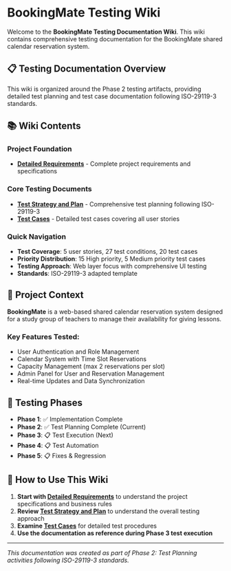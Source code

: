# BookingMate Testing Wiki

Welcome to the **BookingMate Testing Documentation Wiki**. This wiki contains comprehensive testing documentation for the BookingMate shared calendar reservation system.

## 📋 Testing Documentation Overview

This wiki is organized around the Phase 2 testing artifacts, providing detailed test planning and test case documentation following ISO-29119-3 standards.

## 📚 Wiki Contents

### Project Foundation
- **[Detailed Requirements](DetailedRequirements)** - Complete project requirements and specifications

### Core Testing Documents
- **[Test Strategy and Plan](TestStrategyAndPlan)** - Comprehensive test planning following ISO-29119-3
- **[Test Cases](TestCases)** - Detailed test cases covering all user stories

### Quick Navigation
- **Test Coverage**: 5 user stories, 27 test conditions, 20 test cases
- **Priority Distribution**: 15 High priority, 5 Medium priority test cases
- **Testing Approach**: Web layer focus with comprehensive UI testing
- **Standards**: ISO-29119-3 adapted template

## 🎯 Project Context

**BookingMate** is a web-based shared calendar reservation system designed for a study group of teachers to manage their availability for giving lessons.

### Key Features Tested:
- User Authentication and Role Management
- Calendar System with Time Slot Reservations
- Capacity Management (max 2 reservations per slot)
- Admin Panel for User and Reservation Management
- Real-time Updates and Data Synchronization

## 🔄 Testing Phases

- **Phase 1**: ✅ Implementation Complete
- **Phase 2**: ✅ Test Planning Complete (Current)
- **Phase 3**: 📋 Test Execution (Next)
- **Phase 4**: 📋 Test Automation
- **Phase 5**: 📋 Fixes & Regression

## 📖 How to Use This Wiki

1. **Start with [Detailed Requirements](DetailedRequirements)** to understand the project specifications and business rules
2. **Review [Test Strategy and Plan](TestStrategyAndPlan)** to understand the overall testing approach
3. **Examine [Test Cases](TestCases)** for detailed test procedures
4. **Use the documentation as reference during Phase 3 test execution**

---

*This documentation was created as part of Phase 2: Test Planning activities following ISO-29119-3 standards.*